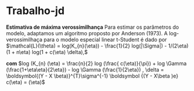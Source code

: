 # Trabalho-jd

**Estimativa de máxima verossimilhança**
Para estimar os parâmetros do modelo, adaptamos um algoritmo proposto por Anderson (1973). A log-verossimilhaça para o modelo especial linear t-Student é dado por
$\mathcal{L}(\theta) = log(K_{n}(\eta)) - \frac{1}{2}  log(|\Sigma|) - 1/(2\eta)  (1 + n\eta)  log(1 + c(\eta)  \delta),$


 **com** $log (K_{n} (\eta) = \frac{n}{2} log (\frac{ c(\eta)}{\pi}) + log \Gamma (\frac{1+\eta\eta}{2\eta}) - log \Gamma (\frac{1}{2\eta}) , \delta = \boldsymbol{(Y - X \beta)}^{T}\sigma^{-1} \boldsymbol {(Y - X\beta )e} c(\eta) = (\eta)$

